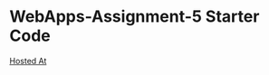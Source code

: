 # WebApps-Assignment-5 Starter Code
[Hosted At](https://44-563-web-apps-s22.github.io/webapps-s22-assignment-5-IndraPhani/birds.html) 
